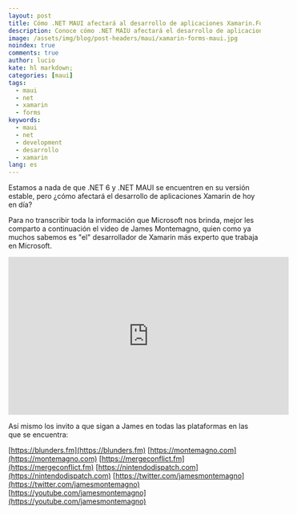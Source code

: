 ```yaml
---
layout: post
title: Cómo .NET MAUI afectará al desarrollo de aplicaciones Xamarin.Forms
description: Conoce cómo .NET MAIU afectará el desarrollo de aplicaciones de Xamarin.Forms
image: /assets/img/blog/post-headers/maui/xamarin-forms-maui.jpg
noindex: true
comments: true
author: lucio
kate: hl markdown;
categories: [maui]
tags:
  - maui
  - net
  - xamarin
  - forms
keywords:
  - maui
  - net
  - development
  - desarrollo
  - xamarin
lang: es
---
```


Estamos a nada de que .NET 6 y .NET MAUI se encuentren en su versión estable, pero ¿cómo afectará el desarrollo de aplicaciones Xamarin de hoy en día?

Para no transcribir toda la información que Microsoft nos brinda, mejor les comparto a continuación el video de James Montemagno, quien como ya muchos sabemos es "el" desarrollador de Xamarin más experto que trabaja en Microsoft.

<iframe width="560" height="315" src="https://www.youtube.com/embed/zvPPz6DABi8" title="YouTube video player" frameborder="0" allow="accelerometer; autoplay; clipboard-write; encrypted-media; gyroscope; picture-in-picture" allowfullscreen></iframe>

Así mismo los invito a que sigan a James en todas las plataformas en las que se encuentra:

[https://blunders.fm](https://blunders.fm)
[https://montemagno.com](https://montemagno.com)
[https://mergeconflict.fm](https://mergeconflict.fm)
[https://nintendodispatch.com](https://nintendodispatch.com)
[https://twitter.com/jamesmontemagno](https://twitter.com/jamesmontemagno)
[https://youtube.com/jamesmontemagno](https://youtube.com/jamesmontemagno)



